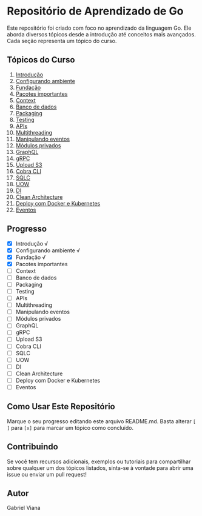 # Repositório de Aprendizado de Go

Este repositório foi criado com foco no aprendizado da linguagem Go. Ele aborda diversos tópicos desde a introdução até conceitos mais avançados. Cada seção representa um tópico do curso.

## Tópicos do Curso

1. [Introdução](#1-introdução)
2. [Configurando ambiente](#2-configurando-ambiente)
3. [Fundação](#3-fundação)
4. [Pacotes importantes](#4-pacotes-importantes)
5. [Context](#5-context)
6. [Banco de dados](#6-banco-de-dados)
7. [Packaging](#7-packaging)
8. [Testing](#8-testing)
9. [APIs](#9-apis)
10. [Multithreading](#10-multithreading)
11. [Manipulando eventos](#11-manipulando-eventos)
12. [Módulos privados](#12-módulos-privados)
13. [GraphQL](#13-graphql)
14. [gRPC](#14-grpc)
15. [Upload S3](#15-upload-s3)
16. [Cobra CLI](#16-cobra-cli)
17. [SQLC](#17-sqlc)
18. [UOW](#18-uow)
19. [DI](#19-di)
20. [Clean Architecture](#20-clean-architecture)
21. [Deploy com Docker e Kubernetes](#21-deploy-com-docker-e-kubernetes)
22. [Eventos](#eventos)

## Progresso

- [x] Introdução √
- [x] Configurando ambiente √
- [x] Fundação √
- [x] Pacotes importantes
- [ ] Context
- [ ] Banco de dados
- [ ] Packaging
- [ ] Testing
- [ ] APIs
- [ ] Multithreading
- [ ] Manipulando eventos
- [ ] Módulos privados
- [ ] GraphQL
- [ ] gRPC
- [ ] Upload S3
- [ ] Cobra CLI
- [ ] SQLC
- [ ] UOW
- [ ] DI
- [ ] Clean Architecture
- [ ] Deploy com Docker e Kubernetes
- [ ] Eventos

## Como Usar Este Repositório

Marque o seu progresso editando este arquivo README.md. Basta alterar `[ ]` para `[x]` para marcar um tópico como concluído.

## Contribuindo

Se você tem recursos adicionais, exemplos ou tutoriais para compartilhar sobre qualquer um dos tópicos listados, sinta-se à vontade para abrir uma issue ou enviar um pull request!

## Autor

Gabriel Viana
